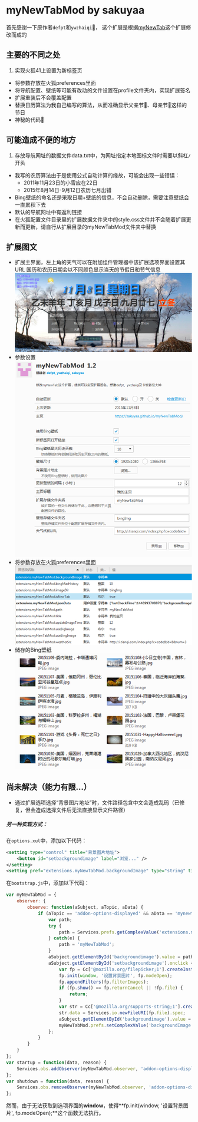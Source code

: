 # myNewTabMod by sakuyaa

首先感谢一下原作者`defpt`和`ywzhaiqi`:clap:，
这个扩展是根据[myNewTab](http://bbs.kafan.cn/thread-1759418-1-1.html)这个扩展修改而成的

## 主要的不同之处
1. 实现火狐41上设置为新标签页
* 将参数存放在火狐preferences里面
* 将导航配置、壁纸等可能有改动的文件设置在profile文件夹内，实现扩展签名
* 扩展重装后不会覆盖配置
* 替换日历算法为我自己编写的算法，从而准确显示父亲节:man:、母亲节:woman:这样的节日
* 神秘的代码:underage:

## 可能造成不便的地方
1. 存放导航网址的数据文件data.txt中，为网址指定本地图标文件时需要以斜杠`/`开头
* 我写的农历算法由于是使用公式自动计算的缘故，可能会出现一些错误：
	* 2011年11月23日的小雪应在22日
	* 2015年8月14日-9月12日农历七月出错
* Bing壁纸的命名还是采取日期+壁纸的信息，不会自动删除，需要注意壁纸会一直累积下去
* 默认的导航网址中有返利链接
* 在火狐配置文件目录里的扩展数据文件夹中的style.css文件并不会随着扩展更新而更新，请自行从扩展目录的myNewTabMod文件夹中替换

## 扩展图文
* 扩展主界面，左上角的天气可以在附加组件管理器中该扩展选项界面设置其URL
	国历和农历日期会以不同颜色显示当天的节假日和节气信息
![](https://raw.githubusercontent.com/sakuyaa/myNewTabMod/master/pic/main.png "主界面")
* 参数设置  
![](https://raw.githubusercontent.com/sakuyaa/myNewTabMod/master/pic/config.png "参数设置")
* 将参数存放在火狐preferences里面  
![](https://raw.githubusercontent.com/sakuyaa/myNewTabMod/master/pic/prefs.png "首选项")
* 储存的Bing壁纸  
![](https://raw.githubusercontent.com/sakuyaa/myNewTabMod/master/pic/bingImg.png "Bing图片")

## 尚未解决（能力有限…）
* 通过扩展选项选择“背景图片地址”时，文件路径包含中文会造成乱码（已修复，但会造成选择文件后无法直接显示文件路径）

##### 另一种实现方式：
在`options.xul`中，添加以下代码：
```xml
<setting type="control" title="背景图片地址">
	<button id="setbackgroundimage" label="浏览..." />
</setting>
<setting pref="extensions.myNewTabMod.backgroundImage" type="string" title="背景图片地址" id="backgroundimage" />
```
在`bootstrap.js`中，添加以下代码：
```js
var myNewTabMod = {
	observer: {
		observe: function(aSubject, aTopic, aData) {
			if (aTopic == 'addon-options-displayed' && aData == 'mynewtabmod@sakuyaa') {
				var path;
				try {
					path = Services.prefs.getComplexValue('extensions.myNewTabMod.path', Ci.nsISupportsString).toString();
				} catch(e) {
					path = 'myNewTabMod';
				}
				aSubject.getElementById('backgroundimage').value = path;
				aSubject.getElementById('setbackgroundimage').onclick = function() {
					var fp = Cc['@mozilla.org/filepicker;1'].createInstance(Ci.nsIFilePicker);
					fp.init(window, '设置背景图片', fp.modeOpen);
					fp.appendFilters(fp.filterImages);
					if (fp.show() == fp.returnCancel || !fp.file) {
						return;
					}
					var str = Cc['@mozilla.org/supports-string;1'].createInstance(Ci.nsISupportsString);
					str.data = Services.io.newFileURI(fp.file).spec;
					aSubject.getElementById('backgroundimage').value = str.data;
					myNewTabMod.prefs.setComplexValue('backgroundImage', Ci.nsISupportsString, str);
				};
			}
		}
	}
};
var startup = function(data, reason) {
	Services.obs.addObserver(myNewTabMod.observer, 'addon-options-displayed', false);
};
var shutdown = function(data, reason) {
	Services.obs.removeObserver(myNewTabMod.observer, 'addon-options-displayed');
};
```
然而，由于无法获取到选项界面的**window**，使得**fp.init(window, '设置背景图片', fp.modeOpen);**这个函数无法执行。